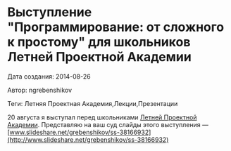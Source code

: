 # Выступление "Программирование: от сложного к простому" для школьников Летней Проектной Академии

Дата создания: 2014-08-26

Автор: ngrebenshikov

Теги: Летняя Проектная Академия,Лекции,Презентации

20 августа я выступал перед школьниками [Летней Проектной Академии](http://liceyabakan.ks8.ru/summer). Представляю на ваш суд слайды этого выступления — [www.slideshare.net/grebenshikov/ss-38166932](http://www.slideshare.net/grebenshikov/ss-38166932)

